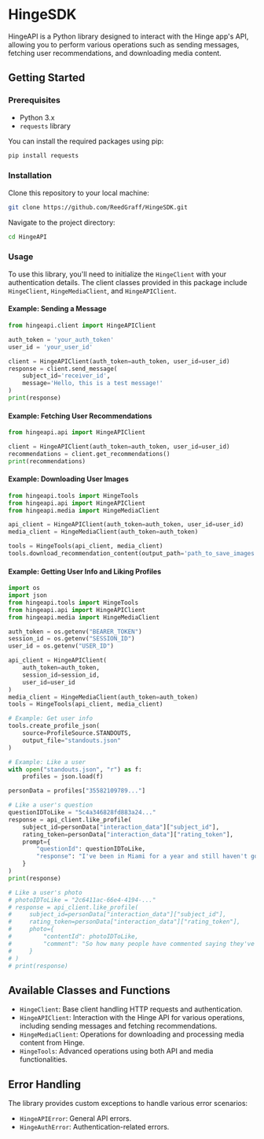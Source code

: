 # HingeSDK

HingeAPI is a Python library designed to interact with the Hinge app's API, allowing you to perform various operations such as sending messages, fetching user recommendations, and downloading media content.

## Getting Started

### Prerequisites

- Python 3.x
- `requests` library

You can install the required packages using pip:

```bash
pip install requests
```

### Installation

Clone this repository to your local machine:

```bash
git clone https://github.com/ReedGraff/HingeSDK.git
```

Navigate to the project directory:

```bash
cd HingeAPI
```

### Usage

To use this library, you'll need to initialize the `HingeClient` with your authentication details. The client classes provided in this package include `HingeClient`, `HingeMediaClient`, and `HingeAPIClient`.

#### Example: Sending a Message

```python
from hingeapi.client import HingeAPIClient

auth_token = 'your_auth_token'
user_id = 'your_user_id'

client = HingeAPIClient(auth_token=auth_token, user_id=user_id)
response = client.send_message(
    subject_id='receiver_id',
    message='Hello, this is a test message!'
)
print(response)
```

#### Example: Fetching User Recommendations

```python
from hingeapi.api import HingeAPIClient

client = HingeAPIClient(auth_token=auth_token, user_id=user_id)
recommendations = client.get_recommendations()
print(recommendations)
```

#### Example: Downloading User Images

```python
from hingeapi.tools import HingeTools
from hingeapi.api import HingeAPIClient
from hingeapi.media import HingeMediaClient

api_client = HingeAPIClient(auth_token=auth_token, user_id=user_id)
media_client = HingeMediaClient(auth_token=auth_token)

tools = HingeTools(api_client, media_client)
tools.download_recommendation_content(output_path='path_to_save_images')
```

#### Example: Getting User Info and Liking Profiles

```python
import os
import json
from hingeapi.tools import HingeTools
from hingeapi.api import HingeAPIClient
from hingeapi.media import HingeMediaClient

auth_token = os.getenv("BEARER_TOKEN")
session_id = os.getenv("SESSION_ID")
user_id = os.getenv("USER_ID")

api_client = HingeAPIClient(
    auth_token=auth_token,
    session_id=session_id,
    user_id=user_id
)
media_client = HingeMediaClient(auth_token=auth_token)
tools = HingeTools(api_client, media_client)

# Example: Get user info
tools.create_profile_json(
    source=ProfileSource.STANDOUTS,
    output_file="standouts.json"
)

# Example: Like a user 
with open("standouts.json", "r") as f:
    profiles = json.load(f)

personData = profiles["35582109789..."]

# Like a user's question
questionIDToLike = "5c4a346828fd883a24..."
response = api_client.like_profile(
    subject_id=personData["interaction_data"]["subject_id"],
    rating_token=personData["interaction_data"]["rating_token"],
    prompt={
        "questionId": questionIDToLike,
        "response": "I've been in Miami for a year and still haven't gone (╥﹏╥)"
    }
)
print(response)

# Like a user's photo
# photoIDToLike = "2c6411ac-66e4-4194-..."
# response = api_client.like_profile(
#     subject_id=personData["interaction_data"]["subject_id"],
#     rating_token=personData["interaction_data"]["rating_token"],
#     photo={
#         "contentId": photoIDToLike,
#         "comment": "So how many people have commented saying they've been here before?"
#     }
# )
# print(response)
```

## Available Classes and Functions

- `HingeClient`: Base client handling HTTP requests and authentication.
- `HingeAPIClient`: Interaction with the Hinge API for various operations, including sending messages and fetching recommendations.
- `HingeMediaClient`: Operations for downloading and processing media content from Hinge.
- `HingeTools`: Advanced operations using both API and media functionalities.

## Error Handling

The library provides custom exceptions to handle various error scenarios:
- `HingeAPIError`: General API errors.
- `HingeAuthError`: Authentication-related errors.

<!--

## License

This project is licensed under the MIT License - see the [LICENSE](LICENSE) file for details.

## Contributing

Please read [CONTRIBUTING](CONTRIBUTING.md) for details on our code of conduct, and the process for submitting pull requests.
-->
